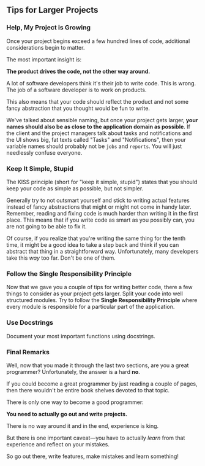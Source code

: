 ## Tips for Larger Projects

### Help, My Project is Growing

Once your project begins exceed a few hundred lines of code, additional considerations begin to matter.

The most important insight is:

**The product drives the code, not the other way around.**

A lot of software developers think it's their job to write code.
This is wrong.
The job of a software developer is to work on products.

This also means that your code should reflect the product and not some fancy abstraction that you thought would be fun to write.

We've talked about sensible naming, but once your project gets larger, **your names should also be as close to the application domain as possible**.
If the client and the project managers talk about tasks and notifications and the UI shows big, fat texts called "Tasks" and "Notifications", then your variable names should probably not be `jobs` and `reports`.
You will just needlessly confuse everyone.

### Keep It Simple, Stupid

The KISS principle (short for "keep it simple, stupid") states that you should keep your code as simple as possible, but not simpler.

Generally try to not outsmart yourself and stick to writing actual features instead of fancy abstractions that might or might not come in handy later.
Remember, reading and fixing code is much harder than writing it in the first place.
This means that if you write code as smart as you possibly can, you are not going to be able to fix it.

Of course, if you realize that you're writing the same thing for the tenth time, it might be a good idea to take a step back and think if you can abstract that thing in a straightforward way.
Unfortunately, many developers take this _way_ too far.
Don't be one of them.

### Follow the Single Responsibility Principle

Now that we gave you a couple of tips for writing better code, there a few things to consider as your project gets larger.
Split your code into well structured modules.
Try to follow the **Single Responsibility Principle** where every module is responsible for a particular part of the application.

### Use Docstrings

Document your most important functions using docstrings.

### Final Remarks

Well, now that you made it through the last two sections, are you a great programmer?
Unfortunately, the answer is a hard **no**.

If you could become a great programmer by just reading a couple of pages, then there wouldn't be entire book shelves devoted to that topic.

There is only one way to become a good programmer:

**You need to actually go out and write projects.**

There is no way around it and in the end, experience is king.

But there is one important caveat—you have to actually _learn_ from that experience and reflect on your mistakes.

So go out there, write features, make mistakes and learn something!
